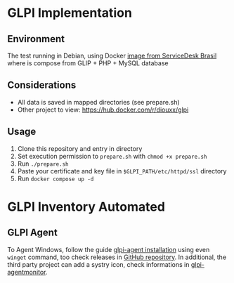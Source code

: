 # GLPI Implementation

## Environment
The test running in Debian, using Docker [image from ServiceDesk Brasil](https://hub.docker.com/r/sdbrasil/glpi) where is compose from GLIP + PHP + MySQL database


## Considerations
 * All data is saved in mapped directories (see prepare.sh)
 * Other project to view: https://hub.docker.com/r/diouxx/glpi


## Usage

1. Clone this repository and entry in directory
2. Set execution permission to `prepare.sh` with `chmod +x prepare.sh`
3. Run `./prepare.sh`
4. Paste your certificate and key file in `$GLPI_PATH/etc/httpd/ssl` directory
5. Run `docker compose up -d`



# GLPI Inventory Automated

## GLPI Agent
To Agent Windows, follow the guide [glpi-agent installation](https://glpi-agent.readthedocs.io/en/latest/installation/) using even `winget` command, too check releases in [GitHub repository](https://github.com/glpi-project/glpi-agent/releases). In additional, the third party project can add a systry icon, check informations in [glpi-agentmonitor](https://github.com/glpi-project/glpi-agentmonitor).
